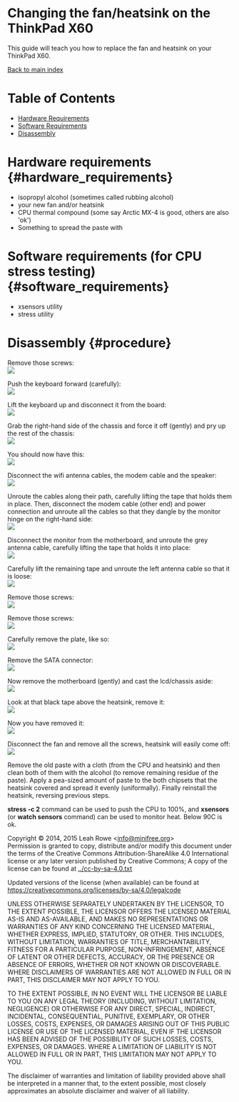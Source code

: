 <div class="section">

Changing the fan/heatsink on the ThinkPad X60
=============================================

This guide will teach you how to replace the fan and heatsink on your
ThinkPad X60.

[Back to main index](./)

</div>

<div class="section">

Table of Contents
=================

-   [Hardware Requirements](#hardware_requirements)
-   [Software Requirements](#software_requirements)
-   [Disassembly](#procedure)

</div>

<div class="section">

Hardware requirements {#hardware_requirements}
=====================

-   isopropyl alcohol (sometimes called rubbing alcohol)
-   your new fan and/or heatsink
-   CPU thermal compound (some say Arctic MX-4 is good, others are also
    \'ok\')
-   Something to spread the paste with

</div>

<div class="section">

Software requirements (for CPU stress testing) {#software_requirements}
==============================================

-   xsensors utility
-   stress utility

</div>

<div class="section">

Disassembly {#procedure}
===========

Remove those screws:\
![](../images/x60_heatsink/0000.jpg)

Push the keyboard forward (carefully):\
![](../images/x60_heatsink/0001.jpg)

Lift the keyboard up and disconnect it from the board:\
![](../images/x60_heatsink/0002.jpg)

Grab the right-hand side of the chassis and force it off (gently) and
pry up the rest of the chassis:\
![](../images/x60_heatsink/0003.jpg)

You should now have this:\
![](../images/x60_heatsink/0004.jpg)

Disconnect the wifi antenna cables, the modem cable and the speaker:\
![](../images/x60_heatsink/0005.jpg)

Unroute the cables along their path, carefully lifting the tape that
holds them in place. Then, disconnect the modem cable (other end) and
power connection and unroute all the cables so that they dangle by the
monitor hinge on the right-hand side:\
![](../images/x60_heatsink/0006.jpg)

Disconnect the monitor from the motherboard, and unroute the grey
antenna cable, carefully lifting the tape that holds it into place:\
![](../images/x60_heatsink/0008.jpg)

Carefully lift the remaining tape and unroute the left antenna cable so
that it is loose:\
![](../images/x60_heatsink/0009.jpg)

Remove those screws:\
![](../images/x60_heatsink/0011.jpg)

Remove those screws:\
![](../images/x60_heatsink/0012.jpg)

Carefully remove the plate, like so:\
![](../images/x60_heatsink/0013.jpg)

Remove the SATA connector:\
![](../images/x60_heatsink/0014.jpg)

Now remove the motherboard (gently) and cast the lcd/chassis aside:\
![](../images/x60_heatsink/0015.jpg)

Look at that black tape above the heatsink, remove it:\
![](../images/x60_heatsink/0016.jpg)

Now you have removed it:\
![](../images/x60_heatsink/0017.jpg)

Disconnect the fan and remove all the screws, heatsink will easily come
off:\
![](../images/x60_heatsink/0018.jpg)

Remove the old paste with a cloth (from the CPU and heatsink) and then
clean both of them with the alcohol (to remove remaining residue of the
paste). Apply a pea-sized amount of paste to the both chipsets that the
heatsink covered and spread it evenly (uniformally). Finally reinstall
the heatsink, reversing previous steps.

**stress -c 2** command can be used to push the CPU to 100%, and
**xsensors** (or **watch sensors** command) can be used to monitor heat.
Below 90C is ok.

</div>

<div class="section">

Copyright © 2014, 2015 Leah Rowe &lt;info@minifree.org&gt;\
Permission is granted to copy, distribute and/or modify this document
under the terms of the Creative Commons Attribution-ShareAlike 4.0
International license or any later version published by Creative
Commons; A copy of the license can be found at
[../cc-by-sa-4.0.txt](../cc-by-sa-4.0.txt)

Updated versions of the license (when available) can be found at
<https://creativecommons.org/licenses/by-sa/4.0/legalcode>

UNLESS OTHERWISE SEPARATELY UNDERTAKEN BY THE LICENSOR, TO THE EXTENT
POSSIBLE, THE LICENSOR OFFERS THE LICENSED MATERIAL AS-IS AND
AS-AVAILABLE, AND MAKES NO REPRESENTATIONS OR WARRANTIES OF ANY KIND
CONCERNING THE LICENSED MATERIAL, WHETHER EXPRESS, IMPLIED, STATUTORY,
OR OTHER. THIS INCLUDES, WITHOUT LIMITATION, WARRANTIES OF TITLE,
MERCHANTABILITY, FITNESS FOR A PARTICULAR PURPOSE, NON-INFRINGEMENT,
ABSENCE OF LATENT OR OTHER DEFECTS, ACCURACY, OR THE PRESENCE OR ABSENCE
OF ERRORS, WHETHER OR NOT KNOWN OR DISCOVERABLE. WHERE DISCLAIMERS OF
WARRANTIES ARE NOT ALLOWED IN FULL OR IN PART, THIS DISCLAIMER MAY NOT
APPLY TO YOU.

TO THE EXTENT POSSIBLE, IN NO EVENT WILL THE LICENSOR BE LIABLE TO YOU
ON ANY LEGAL THEORY (INCLUDING, WITHOUT LIMITATION, NEGLIGENCE) OR
OTHERWISE FOR ANY DIRECT, SPECIAL, INDIRECT, INCIDENTAL, CONSEQUENTIAL,
PUNITIVE, EXEMPLARY, OR OTHER LOSSES, COSTS, EXPENSES, OR DAMAGES
ARISING OUT OF THIS PUBLIC LICENSE OR USE OF THE LICENSED MATERIAL, EVEN
IF THE LICENSOR HAS BEEN ADVISED OF THE POSSIBILITY OF SUCH LOSSES,
COSTS, EXPENSES, OR DAMAGES. WHERE A LIMITATION OF LIABILITY IS NOT
ALLOWED IN FULL OR IN PART, THIS LIMITATION MAY NOT APPLY TO YOU.

The disclaimer of warranties and limitation of liability provided above
shall be interpreted in a manner that, to the extent possible, most
closely approximates an absolute disclaimer and waiver of all liability.

</div>
